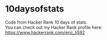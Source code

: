 # 10daysofstats
Code from Hacker Rank 10 days of stats. 
<br>You can check out my Hacker Rank profile here: https://www.hackerrank.com/eric_li592


